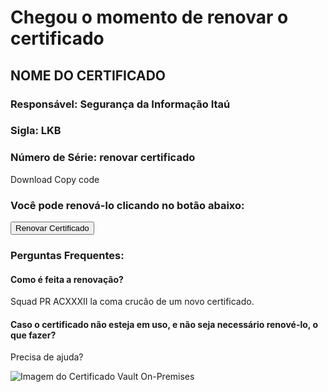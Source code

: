 
<!DOCTYPE html> <html lang="pt"> <head> <meta charset="UTF-8"> <meta name="viewport" content="width=device-width, initial-scale=1.0"> <title>Chegou o momento de renovar o certificado</title> </head> <body> <h1>Chegou o momento de renovar o certificado</h1> <h2>NOME DO CERTIFICADO</h2> <h3>Responsável: Segurança da Informação Itaú</h3> <h3>Sigla: LKB</h3> <h3>Número de Série: renovar certificado</h3>
Download
Copy code
<h3>Você pode renová-lo clicando no botão abaixo:</h3>
<button onclick="window.location.href='renovar-certificado.html'">Renovar Certificado</button>

<h3>Perguntas Frequentes:</h3>
<h4>Como é feita a renovação?</h4>
<p>Squad PR ACXXXII la coma crucão de um novo certificado.</p>

<h4>Caso o certificado não esteja em uso, e não seja necessário renové-lo, o que fazer?</h4>
<p>Precisa de ajuda?</p>

<img src="certificado-vault-on-premises.png" alt="Imagem do Certificado Vault On-Premises">
</body> </html>
